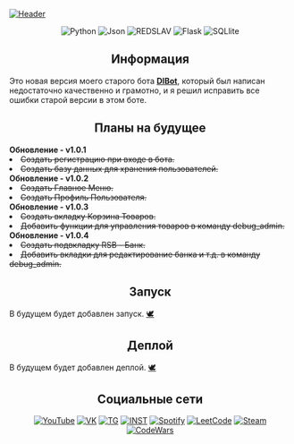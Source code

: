 [![Header](https://github.com/dontkillmeseptember/DSBot/blob/v1.0.0/assets/photo/header_ds.png?raw=true)](https://www.youtube.com/watch?v=mHVGpo74fZI&t)

<div align="center">
	<img alt="Python" src="https://img.shields.io/badge/-Python-757784?style=for-the-badge&logo=Python&logoColor=d6d6d6&" />
	<img alt="Json" src="https://img.shields.io/badge/-JSON-757784?style=for-the-badge&logo=JSON&logoColor=d6d6d6&" />
	<img alt="REDSLAV" src="https://img.shields.io/badge/-REDSLAV-757784?style=for-the-badge&logo=&logoColor=d6d6d6&" />
	<img alt="Flask" src="https://img.shields.io/badge/-Flask-757784?style=for-the-badge&logo=Flask&logoColor=d6d6d6&" />
	<img alt="SQLlite" src="https://img.shields.io/badge/-SQLite-757784?style=for-the-badge&logo=SQLite&logoColor=d6d6d6&" />
	
</div>

<h2 align="center">
	 Информация
</h2>

<div>
	<a>
		Это новая версия моего старого бота <b><a href="https://github.com/dontkillmeseptember/DiBot">DIBot</a></b>, который был написан недостаточно качественно и грамотно, и я решил исправить все ошибки старой версии в этом боте.
	</a>
</div>

<h2 align="center">
	 Планы на будущее
</h2>

<div>
	<b>Обновление - v1.0.1</b>
	<li><s>Создать регистрацию при входе в бота.</s></li>
	<li><s>Создать базу данных для хранения пользователей.</s></li>
	<b>Обновление - v1.0.2</b>
	<li><s>Создать Главное Меню.</s></li>
	<li><s>Создать Профиль Пользователя.</s></li>
	<b>Обновление - v1.0.3</b>
	<li><s>Создать вкладку Корзина Товаров.</s></li>
	<li><s>Добавить функции для управления товаров в команду debug_admin.</s></li>
	<b>Обновление - v1.0.4</b>
	<li><s>Создать подвкладку RSB - Банк.</s></li>
	<li><s>Добавить вкладки для редактирование банка и т.д. в команду debug_admin.</s></li>
</div>

<h2 align="center">
	 Запуск
</h2>

<div>
	<a>
		В будущем будет добавлен запуск. <a href="https://www.youtube.com/watch?v=DhLLF6cAn-s">🕊️</a>
	</a>
</div>

<h2 align="center">
	 Деплой
</h2>

<div>
	<a>
		В будущем будет добавлен деплой. <a href="https://www.youtube.com/watch?v=DhLLF6cAn-s">🕊️</a>
	</a>
</div>

<h2 align="center">
	Социальные сети
</h2>

<div align="center">
	<a href="https://www.youtube.com/channel/UCfIR8KClMlEUKm-xKMHZTVA"><img alt="YouTube" src="https://img.shields.io/badge/-YouTube-757784?style=for-the-badge&logo=YouTube&logoColor=d6d6d6" /></a>
	<a href="https://vk.com/dontkillmeseptember"><img alt="VK" src="https://img.shields.io/badge/-VK-757784?style=for-the-badge&logo=VK&logoColor=d6d6d6" /></a>
	<a href="https://t.me/slavkkkkk"><img alt="TG" src="https://img.shields.io/badge/-Telegram-757784?style=for-the-badge&logo=Telegram&logoColor=d6d6d6" /></a>
	<a href="https://www.instagram.com/dontkillmeseptember/"><img alt="INST" src="https://img.shields.io/badge/-inst-757784?style=for-the-badge&logo=instagram&logoColor=d6d6d6" /></a>
	<a href="https://open.spotify.com/user/uen4j6kuiuxgc7jf2td9ludfz"><img alt="Spotify" src="https://img.shields.io/badge/-Spotify-757784?style=for-the-badge&logo=Spotify&logoColor=d6d6d6" /></a>
	<a href="https://leetcode.com/killmeseptember/"><img alt="LeetCode" src="https://img.shields.io/badge/-LeetCode-757784?style=for-the-badge&logo=LeetCode&logoColor=d6d6d6" /></a>
	<a href="https://steamcommunity.com/id/dontkillmeseptember/"><img alt="Steam" src="https://img.shields.io/badge/-Steam-757784?style=for-the-badge&logo=Steam&logoColor=d6d6d6" /></a>
	<a href="https://www.codewars.com/users/dontkillmeseptember"><img alt="CodeWars" src="https://img.shields.io/badge/-codewars-757784?style=for-the-badge&logo=codewars&logoColor=d6d6d6" /></a>
</div>